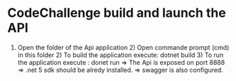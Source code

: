 # CodeChallenge build and launch the API
1) Open the folder of the Api application
    2) Open commande prompt (cmd) in this folder
    2) To build the application execute: dotnet build
    3) To run the application execute : donet run
    => The Api is exposed on port 8888
    => .net 5 sdk should be alredy installed.
    => swagger is also configured.
